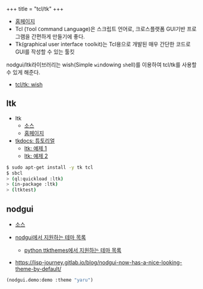 +++
title = "tcl/tk"
+++

- [홈페이지](https://www.tcl.tk/)
- Tcl (`T`ool `C`ommand `L`anguage)은 스크립트 언어로, 크로스플랫폼 GUI기반 프로그램을 간편하게 만들기에 좋다.
- Tk(graphical user interface `t`ool`k`it)는 Tcl용으로 개발된 매우 간단한 코드로 GUI를 작성할 수 있는 툴킷

nodgui/ltk라이브러리는 wish(Simple `wi`ndowing `sh`ell)를 이용하여 tcl/tk를 사용할 수 있게 해준다.

- [tcl/tk: wish](https://www.tcl.tk/man/tcl/UserCmd/wish.html)


## ltk

- ltk
  - [소스](https://github.com/herth/ltk)
  - [홈페이지](http://www.peter-herth.de/ltk/)
- [tkdocs: 튜토리얼](https://tkdocs.com/tutorial/index.html)
  - [ltk: 예제 1](https://peterlane.codeberg.page/ltk-examples/)
  - [ltk: 예제 2](https://peterlane.codeberg.page/ltk-plotchart/)


``` zsh
$ sudo apt-get install -y tk tcl
$ sbcl
> (ql:quickload :ltk)
> (in-package :ltk)
> (ltktest)
```

## nodgui

- [소스](https://codeberg.org/cage/nodgui)
- [nodgui에서 지원하는 테마 목록](https://codeberg.org/cage/nodgui/src/branch/master/themes)
  - [python ttkthemes에서 지원하는 테마 목록](https://ttkthemes.readthedocs.io/en/latest/themes.html)

- https://lisp-journey.gitlab.io/blog/nodgui-now-has-a-nice-looking-theme-by-default/

``` lisp
(nodgui.demo:demo :theme "yaru")
```
